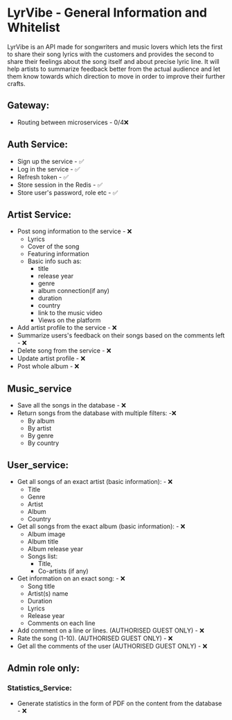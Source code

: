 # LyrVibe - General Information and Whitelist

LyrVibe is an API made for songwriters and music lovers which lets the first to share their song lyrics with the customers and provides the second to share their feelings about the song itself and about precise lyric line. It will help artists to summarize feedback better from the actual audience and let them know towards which direction to move in order to improve their further crafts.


## Gateway: 
- Routing between microservices - 0/4❌

## Auth Service:
- Sign up the service - ✅
- Log in the service - ✅
- Refresh token - ✅
- Store session in the Redis - ✅
- Store user's password, role etc - ✅


## Artist Service:
- Post song information to the service - ❌
    - Lyrics
    - Cover of the song
    - Featuring information
    - Basic info such as:
        - title
        - release year
        - genre
        - album connection(if any)
        - duration
        - country
        - link to the music video
        - Views on the platform
- Add artist profile to the service - ❌
- Summarize users's feedback on their songs based on the comments left - ❌
- Delete song from the service - ❌
- Update artist profile - ❌
- Post whole album - ❌

## Music_service
- Save all the songs in the database - ❌
- Return  songs from the database with multiple filters: -❌
    - By album
    - By artist
    - By genre
    - By country

## User_service:
- Get all songs of an exact artist (basic information): - ❌
    - Title
    - Genre
    - Artist
    - Album
    - Country
- Get all songs from the exact album (basic information): - ❌
    - Album image
    - Album title
    - Album release year
    - Songs list:
        - Title,
        - Co-artists (if any)
- Get information on an exact song: - ❌
    - Song title
    - Artist(s) name
    - Duration
    - Lyrics
    - Release year
    - Comments on each line
- Add comment on a line or lines. (AUTHORISED GUEST ONLY) - ❌
- Rate the song (1-10). (AUTHORISED GUEST ONLY) - ❌
- Get all the comments of the user (AUTHORISED GUEST ONLY) - ❌


## Admin role only:

### Statistics_Service:
- Generate statistics in the form of PDF on the content from the database - ❌
